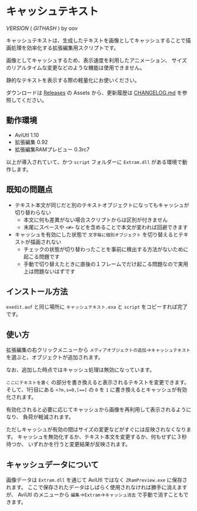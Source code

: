 キャッシュテキスト
==================

$VERSION$ ( $GITHASH$ ) by oov

キャッシュテキストは、生成したテキストを画像としてキャッシュすることで描画処理を効率化する拡張編集用スクリプトです。  

画像としてキャッシュするため、表示速度を利用したアニメーション、
サイズのリアルタイムな変更などのような機能は使用できません。

静的なテキストを表示する際の軽量化にお使いください。

ダウンロードは [Releases](https://github.com/oov/aviutl_cachetext/releases) の Assets から、更新履歴は [CHANGELOG.md](https://github.com/oov/aviutl_cachetext/blob/master/CHANGELOG.md) を参照してください。

動作環境
--------

- AviUtl 1.10
- 拡張編集 0.92
- 拡張編集RAMプレビュー 0.3rc7

以上が導入されていて、かつ `script` フォルダーに `Extram.dll` がある環境で動作します。

既知の問題点
------------

- テキスト本文が同じだと別のテキストオブジェクトになってもキャッシュが切り替わらない  
  - 本文に何も差異がない場合スクリプトからは区別が付きません
  - 末尾にスペースや `<#>` などを含めることで本文が変われば回避できます
- キャッシュを有効にした状態で `文字毎に個別オブジェクト` を切り替えるとテキストが描画されない  
  - チェックの状態が切り替わったことを事前に検出する方法がないために起こる問題です
  - 手動で切り替えたときに直後の１フレームでだけ起こる問題なので実用上は問題ないはずです

インストール方法
----------------

`exedit.auf` と同じ場所に `キャッシュテキスト.exa` と `script` をコピーすれば完了です。

使い方
------

拡張編集の右クリックメニューから `メディアオブジェクトの追加`→`キャッシュテキスト` を選ぶと、オブジェクトが追加されます。

なお、追加した時点ではキャッシュ処理は無効になっています。

`ここにテキストを書く` の部分を書き換えると表示されるテキストを変更できます。
そして、1行目にある `<?m,s=0,[==[` の `0` を `1` に書き換えるとキャッシュが有効化されます。

有効化されると必要に応じてキャッシュから画像を再利用して表示されるようになり、
負荷が軽減されます。

ただしキャッシュが有効の間はサイズの変更などがすぐには反映されなくなります。
キャッシュを無効化するか、テキスト本文を変更するか、何もせずに３秒待つか、
いずれかを行うと変更結果が反映されます。

キャッシュデータについて
------------------------

画像データは `Extram.dll` を通じて AviUtl ではなく `ZRamPreview.exe` に保存されます。
ここで保存されたデータはしばらく使用されなければ勝手に消えますが、
AviUtl のメニューから `編集`→`Extram`→`キャッシュ消去` で手動で消すこともできます。
